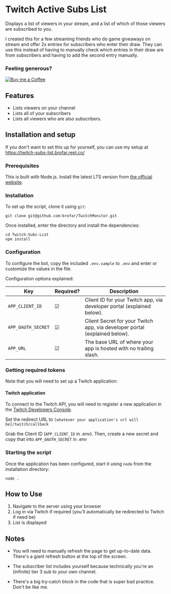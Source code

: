 # Twitch Active Subs List
Displays a list of viewers in your stream, and a list of which of those viewers are subscribed to you.

I created this for a few streaming friends who do game giveaways on stream and offer 2x entries for subscribers who enter their draw. They can use this instead of having to manually check which entries in their draw are from subscribers and having to add the second entry manually.

### Feeling generous?
[![Buy me a Coffee](https://www.buymeacoffee.com/assets/img/custom_images/orange_img.png)](https://www.buymeacoffee.com/brofar)

## Features
* Lists viewers on your channel
* Lists all of your subscribers
* Lists all viewers who are also subscribers.

## Installation and setup

If you don't want to set this up for yourself, you can use my setup at https://twitch-subs-list.brofar.repl.co/

### Prerequisites

This is built with Node.js. Install the latest LTS version from [the official website](https://nodejs.org/en/download).

### Installation

To set up the script, clone it using `git`:

    git clone git@github.com:brofar/TwitchMonitor.git
    
Once installed, enter the directory and install the dependencies:

    cd Twitch-Subs-List
    npm install

### Configuration
 
To configure the bot, copy the included `.env.sample` to `.env` and enter or customize the values in the file. 

Configuration options explained:

|Key|Required?|Description|
|---|---------|-----------|
|`APP_CLIENT_ID`|☑|Client ID for your Twitch app, via developer portal (explained below).|
|`APP_OAUTH_SECRET`|☑|Client Secret for your Twitch app, via developer portal (explained below).|
|`APP_URL`|☑|The base URL of where your app is hosted with no trailing slash.|

### Getting required tokens

Note that you will need to set up a Twitch application: 

#### Twitch application
To connect to the Twitch API, you will need to register a new application in the [Twitch Developers Console](https://dev.twitch.tv/console/apps).

Set the redirect URL to `[whatever your application's url will be]/twitch/callback`

Grab the Client ID (`APP_CLIENT_ID` in .env).
Then, create a new secret and copy that into `APP_OAUTH_SECRET` in .env

### Starting the script

Once the application has been configured, start it using `node` from the installation directory:

    node .


## How to Use
1. Navigate to the server using your browser
1. Log in via Twitch if required (you'll automatically be redirected to Twitch if need be)
1. List is displayed

## Notes
* You will need to manually refresh the page to get up-to-date data. There's a giant refresh button at the top of the screen.

* The subscriber list includes yourself because technically you're an (infinite) tier 3 sub to your own channel.

* There's a big try-catch block in the code that is super bad practice. Don't be like me.